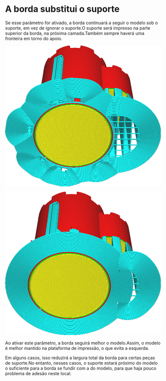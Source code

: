 A borda substitui o suporte
====
Se esse parâmetro for ativado, a borda continuará a seguir o modelo sob o suporte, em vez de ignorar o suporte.O suporte será impresso na parte superior da borda, na próxima camada.Também sempre haverá uma fronteira em torno do apoio.

![Desativado, a vantagem passa ao redor do suporte](../../../articles/images/brim_replaces_support_disabled.png)

![Ativado, a borda fica sob o suporte](../../../articles/images/brim_replaces_support_enabled.png)

Ao ativar este parâmetro, a borda seguirá melhor o modelo.Assim, o modelo é melhor mantido na plataforma de impressão, o que evita a esquerda.

Em alguns casos, isso reduzirá a largura total da borda para certas peças de suporte.No entanto, nesses casos, o suporte estará próximo do modelo o suficiente para a borda se fundir com a do modelo, para que haja pouco problema de adesão neste local.
